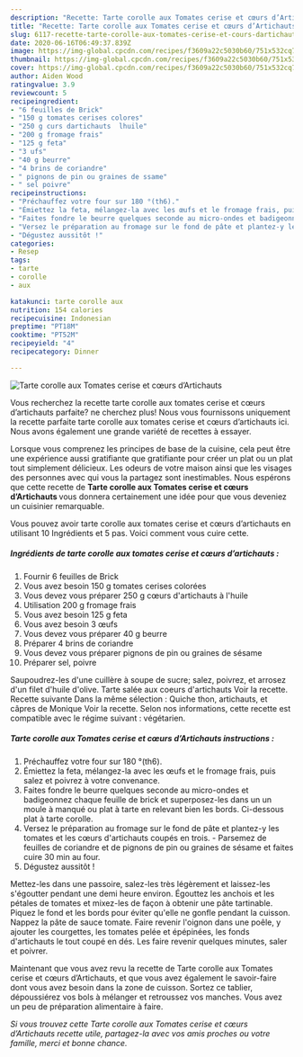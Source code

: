 ```yaml
---
description: "Recette: Tarte corolle aux Tomates cerise et cœurs d’Artichauts"
title: "Recette: Tarte corolle aux Tomates cerise et cœurs d’Artichauts"
slug: 6117-recette-tarte-corolle-aux-tomates-cerise-et-cours-dartichauts
date: 2020-06-16T06:49:37.839Z
image: https://img-global.cpcdn.com/recipes/f3609a22c5030b60/751x532cq70/tarte-corolle-aux-tomates-cerise-et-coeurs-dartichauts-photo-principale-de-la-recette.jpg
thumbnail: https://img-global.cpcdn.com/recipes/f3609a22c5030b60/751x532cq70/tarte-corolle-aux-tomates-cerise-et-coeurs-dartichauts-photo-principale-de-la-recette.jpg
cover: https://img-global.cpcdn.com/recipes/f3609a22c5030b60/751x532cq70/tarte-corolle-aux-tomates-cerise-et-coeurs-dartichauts-photo-principale-de-la-recette.jpg
author: Aiden Wood
ratingvalue: 3.9
reviewcount: 5
recipeingredient:
- "6 feuilles de Brick"
- "150 g tomates cerises colores"
- "250 g curs dartichauts  lhuile"
- "200 g fromage frais"
- "125 g feta"
- "3 ufs"
- "40 g beurre"
- "4 brins de coriandre"
- " pignons de pin ou graines de ssame"
- " sel poivre"
recipeinstructions:
- "Préchauffez votre four sur 180 °(th6)."
- "Émiettez la feta, mélangez-la avec les œufs et le fromage frais, puis salez et poivrez à votre convenance."
- "Faites fondre le beurre quelques seconde au micro-ondes et badigeonnez chaque feuille de brick et superposez-les dans un un moule à manqué ou plat à tarte en relevant bien les bords. Ci-dessous plat à tarte corolle."
- "Versez le préparation au fromage sur le fond de pâte et plantez-y les tomates et les cœurs d&#39;artichauts coupés en trois. Parsemez de feuilles de coriandre et de pignons de pin ou graines de sésame et faites cuire 30 min au four."
- "Dégustez aussitôt !"
categories:
- Resep
tags:
- tarte
- corolle
- aux

katakunci: tarte corolle aux 
nutrition: 154 calories
recipecuisine: Indonesian
preptime: "PT18M"
cooktime: "PT52M"
recipeyield: "4"
recipecategory: Dinner

---
```



![Tarte corolle aux Tomates cerise et cœurs d’Artichauts](https://img-global.cpcdn.com/recipes/f3609a22c5030b60/751x532cq70/tarte-corolle-aux-tomates-cerise-et-coeurs-dartichauts-photo-principale-de-la-recette.jpg)

Vous recherchez la recette tarte corolle aux tomates cerise et cœurs d’artichauts parfaite? ne cherchez plus! Nous vous fournissons uniquement la recette parfaite tarte corolle aux tomates cerise et cœurs d’artichauts ici. Nous avons également une grande variété de recettes à essayer.

Lorsque vous comprenez les principes de base de la cuisine, cela peut être une expérience aussi gratifiante que gratifiante pour créer un plat ou un plat tout simplement délicieux. Les odeurs de votre maison ainsi que les visages des personnes avec qui vous la partagez sont inestimables. Nous espérons que cette recette de <strong> Tarte corolle aux Tomates cerise et cœurs d’Artichauts </strong> vous donnera certainement une idée pour que vous deveniez un cuisinier remarquable.

<!--inarticleads1-->

Vous pouvez avoir tarte corolle aux tomates cerise et cœurs d’artichauts en utilisant 10 Ingrédients et 5 pas. Voici comment vous cuire cette.

##### Ingrédients de tarte corolle aux tomates cerise et cœurs d’artichauts :

1. Fournir 6 feuilles de Brick
1. Vous avez besoin 150 g tomates cerises colorées
1. Vous devez vous préparer 250 g cœurs d&#39;artichauts à l&#39;huile
1. Utilisation 200 g fromage frais
1. Vous avez besoin 125 g feta
1. Vous avez besoin 3 œufs
1. Vous devez vous préparer 40 g beurre
1. Préparer 4 brins de coriandre
1. Vous devez vous préparer  pignons de pin ou graines de sésame
1. Préparer  sel, poivre


Saupoudrez-les d&#39;une cuillère à soupe de sucre; salez, poivrez, et arrosez d&#39;un filet d&#39;huile d&#39;olive. Tarte salée aux coeurs d&#39;artichauts Voir la recette. Recette suivante Dans la même sélection : Quiche thon, artichauts, et câpres de Monique Voir la recette. Selon nos informations, cette recette est compatible avec le régime suivant : végétarien. 

<!--inarticleads2-->

##### Tarte corolle aux Tomates cerise et cœurs d’Artichauts instructions :

1. Préchauffez votre four sur 180 °(th6).
1. Émiettez la feta, mélangez-la avec les œufs et le fromage frais, puis salez et poivrez à votre convenance.
1. Faites fondre le beurre quelques seconde au micro-ondes et badigeonnez chaque feuille de brick et superposez-les dans un un moule à manqué ou plat à tarte en relevant bien les bords. Ci-dessous plat à tarte corolle.
1. Versez le préparation au fromage sur le fond de pâte et plantez-y les tomates et les cœurs d&#39;artichauts coupés en trois. - Parsemez de feuilles de coriandre et de pignons de pin ou graines de sésame et faites cuire 30 min au four.
1. Dégustez aussitôt !


Mettez-les dans une passoire, salez-les très légèrement et laissez-les s&#39;égoutter pendant une demi heure environ. Égouttez les anchois et les pétales de tomates et mixez-les de façon à obtenir une pâte tartinable. Piquez le fond et les bords pour éviter qu&#39;elle ne gonfle pendant la cuisson. Nappez la pâte de sauce tomate. Faire revenir l&#39;oignon dans une poêle, y ajouter les courgettes, les tomates pelée et épépinées, les fonds d&#39;artichauts le tout coupé en dés. Les faire revenir quelques minutes, saler et poivrer. 

<!--inarticleads1-->

<p>
Maintenant que vous avez revu la recette de Tarte corolle aux Tomates cerise et cœurs d’Artichauts, et que vous avez également le savoir-faire dont vous avez besoin dans la zone de cuisson. Sortez ce tablier, dépoussiérez vos bols à mélanger et retroussez vos manches. Vous avez un peu de préparation alimentaire à faire.
</p>

<p>
<i>Si vous trouvez cette Tarte corolle aux Tomates cerise et cœurs d’Artichauts recette utile, partagez-la avec vos amis proches ou votre famille, merci et bonne chance.</i>
</p>
